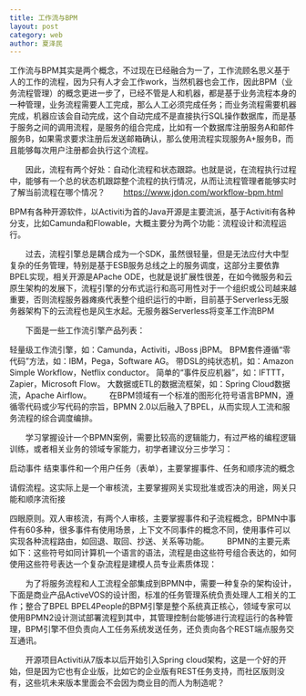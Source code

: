 ```yaml
---
title: 工作流与BPM
layout: post
category: web
author: 夏泽民
---
```

工作流与BPM其实是两个概念，不过现在已经融合为一了，工作流顾名思义基于人的工作的流程，因为只有人才会工作work，当然机器也会工作，因此BPM（业务流程管理）的概念更进一步了，已经不管是人和机器，都是基于业务流程本身的一种管理，业务流程需要人工完成，那么人工必须完成任务；而业务流程需要机器完成，机器应该会自动完成，这个自动完成不是直接执行SQL操作数据库，而是基于服务之间的调用流程，是服务的组合完成，比如有一个数据库注册服务A和邮件服务B，如果需求要求注册后发送邮箱确认，那么使用流程实现服务A+服务B，而且能够每次用户注册都会执行这个流程。

　　因此，流程有两个好处：自动化流程和状态跟踪。也就是说，在流程执行过程中，能够有一个总的状态机跟踪整个流程的执行情况，从而让流程管理者能够实时了解当前流程在哪个情况？
　　https://www.jdon.com/workflow-bpm.html
<!-- more -->
BPM有各种开源软件，以Activiti为首的Java开源是主要流派，基于Activiti有各种分支，比如Camunda和Flowable，大概主要分为两个功能：流程设计和流程运行。

　　过去，流程引擎总是耦合成为一个SDK，虽然很轻量，但是无法应付大中型复杂的任务管理，特别是基于ESB服务总线之上的服务调度，这部分主要依靠BPEL实现，相关开源是APache ODE，也就是说扩展性很差，在如今微服务和云原生架构的发展下，流程引擎的分布式运行和高可用性对于一个组织或公司越来越重要，否则流程服务器瘫痪代表整个组织运行的中断，目前基于Serverless无服务器架构下的云流程也是风生水起。无服务器Serverless将变革工作流BPM

　　下面是一些工作流引擎产品列表：

轻量级工作流引擎，如：Camunda，Activiti，JBoss jBPM。
BPM套件遵循“零代码”方法，如：IBM，Pega，Software AG。
带DSL的纯状态机，如：Amazon Simple Workflow，Netflix conductor。
简单的“事件反应机器”，如：IFTTT，Zapier，Microsoft Flow。
大数据或ETL的数据流框架，如：Spring Cloud数据流，Apache Airflow。
　　在BPM领域有一个标准的图形化符号语言BPMN，遵循零代码或少写代码的宗旨，BPMN 2.0以后融入了BPEL，从而实现人工流和服务流程的综合调度编排。

　　学习掌握设计一个BPMN案例，需要比较高的逻辑能力，有过严格的编程逻辑训练，或者相关业务的领域专家能力，初学者建议分三步学习：

启动事件 结束事件和一个用户任务（表单），主要掌握事件、任务和顺序流的概念

请假流程。这实际上是一个审核流，主要掌握网关实现批准或否决的用途，网关只能和顺序流衔接

四眼原则。双人审核流，有两个人审核，主要掌握事件和子流程概念，BPMN中事件有60多种，很多事件有使用场景，上下文不同事件的概念不同，使用事件可以实现各种流程路由，如回退、取回、抄送、关系等功能。
　　BPMN的主要元素如下：这些符号如同计算机一个语言的语法，流程是由这些符号组合表达的，如何使用这些符号表达一个复杂流程是建模人员专业素质体现：



　　为了将服务流程和人工流程全部集成到BPMN中，需要一种复杂的架构设计，下面是商业产品ActiveVOS的设计图，标准的任务管理系统负责处理人工相关的工作；整合了BPEL BPEL4People的BPM引擎是整个系统真正核心，领域专家可以使用BPMN2设计测试部署流程到其中，其管理控制台能够进行流程运行的各种管理，BPM引擎不但负责向人工任务系统发送任务，还负责向各个REST端点服务交互通讯。



　　开源项目Activiti从7版本以后开始引入Spring cloud架构，这是一个好的开始，但是因为它也有企业版，比如它的企业版有REST任务支持，而社区版则没有，这些坑未来版本里面会不会因为商业目的而人为制造呢？